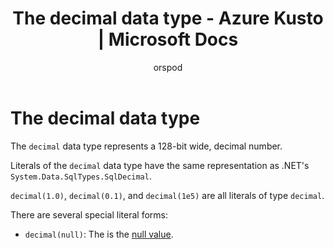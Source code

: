 ﻿---
title: The decimal data type - Azure Kusto | Microsoft Docs
description: This article describes The decimal data type in Azure Kusto.
author: orspod
ms.author: v-orspod
ms.reviewer: mblythe
ms.service: kusto
ms.topic: reference
ms.date: 09/24/2018
---
# The decimal data type

The `decimal` data type represents a 128-bit wide, decimal number.

Literals of the `decimal` data type have the same representation
as .NET's `System.Data.SqlTypes.SqlDecimal`.

`decimal(1.0)`, `decimal(0.1)`, and `decimal(1e5)` are all literals of type `decimal`.

There are several special literal forms:
* `decimal(null)`: The is the [null value](null-values.md).
